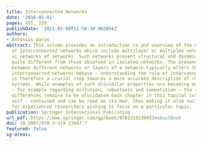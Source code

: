 ```yaml
---
title: Interconnected Networks
date: '2016-01-01'
pages: XVI, 229
publishDate: '2021-02-08T11:56:30.902054Z'
authors:
- Antonios Garas
abstract: This volume provides an introduction to and overview of the emerging field
  of interconnected networks which include multilayer or multiplex networks, as well
  as networks of networks. Such networks present structural and dynamical features
  quite different from those observed in isolated networks. The presence of links
  between different networks or layers of a network typically alters the way such
  interconnected networks behave – understanding the role of interconnecting links
  is therefore a crucial step towards a more accurate description of real - world
  systems. While examples of such dissimilar properties are becoming more abundant
  – for example regarding diffusion, robustness and competition – the root of such
  differences remains to be elucidated.Each chapter in this topical collection is
  self - contained and can be read on its own, thus making it also suitable as reference
  for experienced researchers wishing to focus on a particular topic.
publication: Springer International Publishing
url_pdf: https://www.springer.com/gp/book/9783319239453#aboutBook
doi: 10.1007/978-3-319-23947-7
featured: false
sg-areas:
---
```

